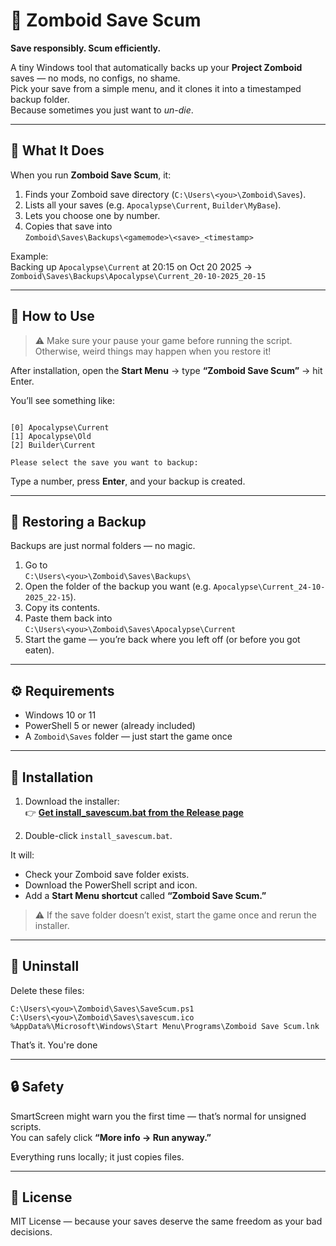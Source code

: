 # 💾 Zomboid Save Scum

**Save responsibly. Scum efficiently.**

A tiny Windows tool that automatically backs up your **Project Zomboid** saves — no mods, no configs, no shame.  
Pick your save from a simple menu, and it clones it into a timestamped backup folder.  
Because sometimes you just want to *un-die*.

---

## 🧠 What It Does

When you run **Zomboid Save Scum**, it:

1. Finds your Zomboid save directory (`C:\Users\<you>\Zomboid\Saves`).
2. Lists all your saves (e.g. `Apocalypse\Current`, `Builder\MyBase`).
3. Lets you choose one by number.
4. Copies that save into  
   `Zomboid\Saves\Backups\<gamemode>\<save>_<timestamp>`  

Example:  
Backing up `Apocalypse\Current` at 20:15 on Oct 20 2025 →  
`Zomboid\Saves\Backups\Apocalypse\Current_20-10-2025_20-15`

---

## 🚀 How to Use

> ⚠️ Make sure your pause your game before running the script. Otherwise, weird things may happen when you restore it!

After installation, open the **Start Menu** → type **“Zomboid Save Scum”** → hit Enter.

You’ll see something like:

```

[0] Apocalypse\Current
[1] Apocalypse\Old
[2] Builder\Current

Please select the save you want to backup:

```

Type a number, press **Enter**, and your backup is created.

---

## 🔁 Restoring a Backup

Backups are just normal folders — no magic.

1. Go to  
   `C:\Users\<you>\Zomboid\Saves\Backups\`
2. Open the folder of the backup you want (e.g. `Apocalypse\Current_24-10-2025_22-15`).
3. Copy its contents.
4. Paste them back into  
   `C:\Users\<you>\Zomboid\Saves\Apocalypse\Current`
5. Start the game — you’re back where you left off (or before you got eaten).

---

## ⚙️ Requirements

- Windows 10 or 11  
- PowerShell 5 or newer (already included)  
- A `Zomboid\Saves` folder — just start the game once

---

## 🧩 Installation

1. Download the installer:  
   👉 [**Get install_savescum.bat from the Release page**](https://github.com/morkohl/project_zomboid_savescum/releases)

2. Double-click `install_savescum.bat`.

It will:
- Check your Zomboid save folder exists.  
- Download the PowerShell script and icon.  
- Add a **Start Menu shortcut** called **“Zomboid Save Scum.”**

> ⚠️ If the save folder doesn’t exist, start the game once and rerun the installer.

---

## 🧹 Uninstall

Delete these files:

```
C:\Users\<you>\Zomboid\Saves\SaveScum.ps1
C:\Users\<you>\Zomboid\Saves\savescum.ico
%AppData%\Microsoft\Windows\Start Menu\Programs\Zomboid Save Scum.lnk
```

That’s it. You're done

---

## 🔒 Safety

SmartScreen might warn you the first time — that’s normal for unsigned scripts.  
You can safely click **“More info → Run anyway.”**

Everything runs locally; it just copies files.

---

## 🪪 License

MIT License — because your saves deserve the same freedom as your bad decisions.
